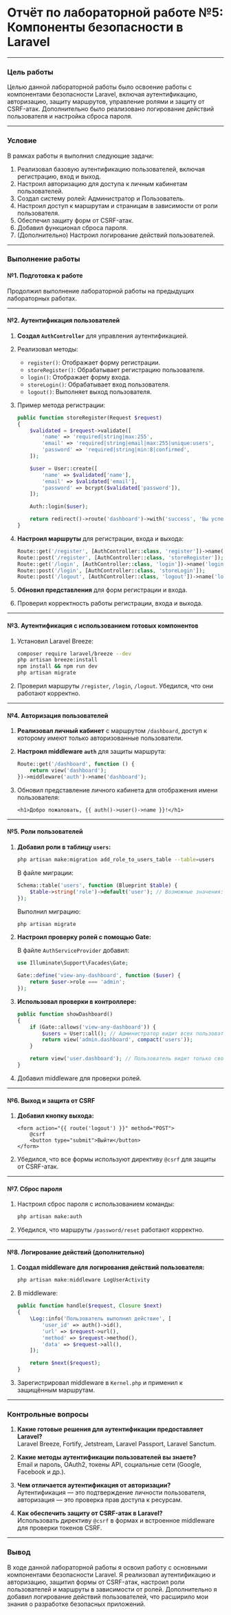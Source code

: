 # Отчёт по лабораторной работе №5: Компоненты безопасности в Laravel

---

### Цель работы

Целью данной лабораторной работы было освоение работы с компонентами безопасности Laravel, включая аутентификацию,
авторизацию, защиту маршрутов, управление ролями и защиту от CSRF-атак. Дополнительно было реализовано логирование
действий пользователя и настройка сброса пароля.

---

### Условие

В рамках работы я выполнил следующие задачи:

1. Реализовал базовую аутентификацию пользователей, включая регистрацию, вход и выход.
2. Настроил авторизацию для доступа к личным кабинетам пользователей.
3. Создал систему ролей: Администратор и Пользователь.
4. Настроил доступ к маршрутам и страницам в зависимости от роли пользователя.
5. Обеспечил защиту форм от CSRF-атак.
6. Добавил функционал сброса пароля.
7. (Дополнительно) Настроил логирование действий пользователей.

---

### Выполнение работы

#### №1. Подготовка к работе

Продолжил выполнение лабораторной работы на предыдущих лабораторных работах.

---

#### №2. Аутентификация пользователей

1. **Создал `AuthController`** для управления аутентификацией.

2. Реализовал методы:

    - `register()`: Отображает форму регистрации.
    - `storeRegister()`: Обрабатывает регистрацию пользователя.
    - `login()`: Отображает форму входа.
    - `storeLogin()`: Обрабатывает вход пользователя.
    - `logout()`: Выполняет выход пользователя.

3. Пример метода регистрации:

   ```php
   public function storeRegister(Request $request)
   {
       $validated = $request->validate([
           'name' => 'required|string|max:255',
           'email' => 'required|string|email|max:255|unique:users',
           'password' => 'required|string|min:8|confirmed',
       ]);

       $user = User::create([
           'name' => $validated['name'],
           'email' => $validated['email'],
           'password' => bcrypt($validated['password']),
       ]);

       Auth::login($user);

       return redirect()->route('dashboard')->with('success', 'Вы успешно зарегистрировались!');
   }
   ```

4. **Настроил маршруты** для регистрации, входа и выхода:

   ```php
   Route::get('/register', [AuthController::class, 'register'])->name('register');
   Route::post('/register', [AuthController::class, 'storeRegister']);
   Route::get('/login', [AuthController::class, 'login'])->name('login');
   Route::post('/login', [AuthController::class, 'storeLogin']);
   Route::post('/logout', [AuthController::class, 'logout'])->name('logout');
   ```

5. **Обновил представления** для форм регистрации и входа.

6. Проверил корректность работы регистрации, входа и выхода.

---

#### №3. Аутентификация с использованием готовых компонентов

1. Установил Laravel Breeze:

   ```bash
   composer require laravel/breeze --dev
   php artisan breeze:install
   npm install && npm run dev
   php artisan migrate
   ```

2. Проверил маршруты `/register`, `/login`, `/logout`. Убедился, что они работают корректно.

---

#### №4. Авторизация пользователей

1. **Реализовал личный кабинет** с маршрутом `/dashboard`, доступ к которому имеют только авторизованные пользователи.

2. **Настроил middleware `auth`** для защиты маршрута:

   ```php
   Route::get('/dashboard', function () {
       return view('dashboard');
   })->middleware('auth')->name('dashboard');
   ```

3. Обновил представление личного кабинета для отображения имени пользователя:

   ```blade
   <h1>Добро пожаловать, {{ auth()->user()->name }}!</h1>
   ```

---

#### №5. Роли пользователей

1. **Добавил роли в таблицу `users`:**

   ```bash
   php artisan make:migration add_role_to_users_table --table=users
   ```

   В файле миграции:

   ```php
   Schema::table('users', function (Blueprint $table) {
       $table->string('role')->default('user'); // Возможные значения: 'admin', 'user'
   });
   ```

   Выполнил миграцию:

   ```bash
   php artisan migrate
   ```

2. **Настроил проверку ролей с помощью Gate:**

   В файле `AuthServiceProvider` добавил:

   ```php
   use Illuminate\Support\Facades\Gate;

   Gate::define('view-any-dashboard', function ($user) {
       return $user->role === 'admin';
   });
   ```

3. **Использовал проверки в контроллере:**

   ```php
   public function showDashboard()
   {
       if (Gate::allows('view-any-dashboard')) {
           $users = User::all(); // Администратор видит всех пользователей
           return view('admin.dashboard', compact('users'));
       }

       return view('user.dashboard'); // Пользователь видит только свой кабинет
   }
   ```

4. Добавил middleware для проверки ролей.

---

#### №6. Выход и защита от CSRF

1. **Добавил кнопку выхода:**

   ```blade
   <form action="{{ route('logout') }}" method="POST">
       @csrf
       <button type="submit">Выйти</button>
   </form>
   ```

2. Убедился, что все формы используют директиву `@csrf` для защиты от CSRF-атак.

---

#### №7. Сброс пароля

1. Настроил сброс пароля с использованием команды:

   ```bash
   php artisan make:auth
   ```

2. Убедился, что маршруты `/password/reset` работают корректно.

---

#### №8. Логирование действий (дополнительно)

1. **Создал middleware для логирования действий пользователя:**

   ```php
   php artisan make:middleware LogUserActivity
   ```

2. В middleware:

   ```php
   public function handle($request, Closure $next)
   {
       \Log::info('Пользователь выполнил действие', [
           'user_id' => auth()->id(),
           'url' => $request->url(),
           'method' => $request->method(),
           'data' => $request->all(),
       ]);

       return $next($request);
   }
   ```

3. Зарегистрировал middleware в `Kernel.php` и применил к защищённым маршрутам.

---

### Контрольные вопросы

1. **Какие готовые решения для аутентификации предоставляет Laravel?**  
   Laravel Breeze, Fortify, Jetstream, Laravel Passport, Laravel Sanctum.

2. **Какие методы аутентификации пользователей вы знаете?**  
   Email и пароль, OAuth2, токены API, социальные сети (Google, Facebook и др.).

3. **Чем отличается аутентификация от авторизации?**  
   Аутентификация — это подтверждение личности пользователя, авторизация — это проверка прав доступа к ресурсам.

4. **Как обеспечить защиту от CSRF-атак в Laravel?**  
   Использовать директиву `@csrf` в формах и встроенное middleware для проверки токенов CSRF.

---

### Вывод

В ходе данной лабораторной работы я освоил работу с основными компонентами безопасности Laravel. Я реализовал
аутентификацию и авторизацию, защитил формы от CSRF-атак, настроил роли пользователей и маршруты в зависимости от ролей.
Дополнительно я добавил логирование действий пользователей, что расширило мои знания о разработке безопасных приложений.
